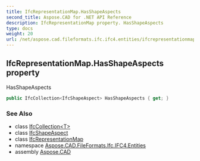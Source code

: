 ```yaml
---
title: IfcRepresentationMap.HasShapeAspects
second_title: Aspose.CAD for .NET API Reference
description: IfcRepresentationMap property. HasShapeAspects
type: docs
weight: 20
url: /net/aspose.cad.fileformats.ifc.ifc4.entities/ifcrepresentationmap/hasshapeaspects/
---
```

## IfcRepresentationMap.HasShapeAspects property

HasShapeAspects

```csharp
public IfcCollection<IfcShapeAspect> HasShapeAspects { get; }
```

### See Also

* class [IfcCollection&lt;T&gt;](../../../aspose.cad.fileformats.ifc/ifccollection-1/)
* class [IfcShapeAspect](../../ifcshapeaspect/)
* class [IfcRepresentationMap](../)
* namespace [Aspose.CAD.FileFormats.Ifc.IFC4.Entities](../../ifcrepresentationmap/)
* assembly [Aspose.CAD](../../../)


